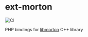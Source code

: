 # ext-morton
![CI](https://github.com/pmmp/ext-morton/workflows/CI/badge.svg)

PHP bindings for [libmorton](https://github.com/Forceflow/libmorton) C++ library
